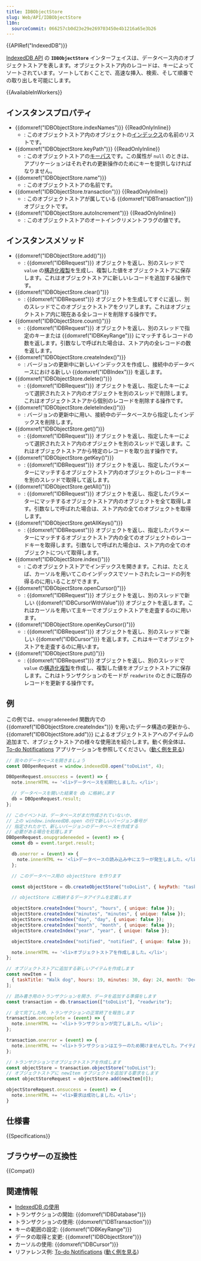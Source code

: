 ```yaml
---
title: IDBObjectStore
slug: Web/API/IDBObjectStore
l10n:
  sourceCommit: 066257cb0d23e29e269703450e4b1216a65e3b26
---
```


{{APIRef("IndexedDB")}}

[IndexedDB API](/ja/docs/Web/API/IndexedDB_API) の **`IDBObjectStore`** インターフェイスは、データベース内のオブジェクトストアを表します。オブジェクトストア内のレコードは、キーによってソートされています。ソートしておくことで、高速な挿入、検索、そして順番での取り出しを可能にします。

{{AvailableInWorkers}}

## インスタンスプロパティ

- {{domxref("IDBObjectStore.indexNames")}} {{ReadOnlyInline}}
  - : このオブジェクトストア内のオブジェクトの[インデックス](/ja/docs/Web/API/IndexedDB_API/Basic_Terminology#%E3%82%A4%E3%83%B3%E3%83%87%E3%83%83%E3%82%AF%E3%82%B9)の名前のリストです。
- {{domxref("IDBObjectStore.keyPath")}} {{ReadOnlyInline}}
  - : このオブジェクトストアの[キーパス](/ja/docs/Web/API/IndexedDB_API/Basic_Terminology#%E3%82%AD%E3%83%BC%E3%83%91%E3%82%B9)です。この属性が `null` のときは、アプリケーションはそれぞれの更新操作のためにキーを提供しなければなりません。
- {{domxref("IDBObjectStore.name")}}
  - : このオブジェクトストアの名前です。
- {{domxref("IDBObjectStore.transaction")}} {{ReadOnlyInline}}
  - : このオブジェクトストアが属している {{domxref("IDBTransaction")}} オブジェクトです。
- {{domxref("IDBObjectStore.autoIncrement")}} {{ReadOnlyInline}}
  - : このオブジェクトストアのオートインクリメントフラグの値です。

## インスタンスメソッド

- {{domxref("IDBObjectStore.add()")}}
  - : {{domxref("IDBRequest")}} オブジェクトを返し、別のスレッドで `value` の[構造化複製](https://html.spec.whatwg.org/multipage/common-dom-interfaces.html#structured-clone)を生成し、複製した値をオブジェクトストアに保存します。これはオブジェクトストアに新しいレコードを追加する操作です。
- {{domxref("IDBObjectStore.clear()")}}
  - : {{domxref("IDBRequest")}} オブジェクトを生成してすぐに返し、別のスレッドでこのオブジェクトストアをクリアします。これはオブジェクトストア内に現在ある全レコードを削除する操作です。
- {{domxref("IDBObjectStore.count()")}}
  - : {{domxref("IDBRequest")}} オブジェクトを返し、別のスレッドで指定のキーまたは {{domxref("IDBKeyRange")}} にマッチするレコードの数を返します。引数なしで呼ばれた場合は、ストア内の全レコードの数を返します。
- {{domxref("IDBObjectStore.createIndex()")}}
  - : バージョンの更新中に新しいインデックスを作成し、接続中のデータベースにおける新しい {{domxref("IDBIndex")}} を返します。
- {{domxref("IDBObjectStore.delete()")}}
  - : {{domxref("IDBRequest")}} オブジェクトを返し、指定したキーによって選択されたストア内のオブジェクトを別のスレッドで削除します。これはオブジェクトストアから個別のレコードを削除する操作です。
- {{domxref("IDBObjectStore.deleteIndex()")}}
  - : バージョンの更新中に用い、接続中のデータベースから指定したインデックスを削除します。
- {{domxref("IDBObjectStore.get()")}}
  - : {{domxref("IDBRequest")}} オブジェクトを返し、指定したキーによって選択されたストア内のオブジェクトを別のスレッドで返します。これはオブジェクトストアから特定のレコードを取り出す操作です。
- {{domxref("IDBObjectStore.getKey()")}}
  - : {{domxref("IDBRequest")}} オブジェクトを返し、指定したパラメーターにマッチするオブジェクトストア内のオブジェクトのレコードキーを別のスレッドで取得して返します。
- {{domxref("IDBObjectStore.getAll()")}}
  - : {{domxref("IDBRequest")}} オブジェクトを返し、指定したパラメーターにマッチするオブジェクトストア内のオブジェクトを全て取得します。引数なしで呼ばれた場合は、ストア内の全てのオブジェクトを取得します。
- {{domxref("IDBObjectStore.getAllKeys()")}}
  - : {{domxref("IDBRequest")}} オブジェクトを返し、指定したパラメーターにマッチするオブジェクトストア内の全てのオブジェクトのレコードキーを取得します。引数なしで呼ばれた場合は、ストア内の全てのオブジェクトについて取得します。
- {{domxref("IDBObjectStore.index()")}}
  - : このオブジェクトストアでインデックスを開きます。これは、たとえば、カーソルを用いてこのインデックスでソートされたレコードの列を得るのに用いることができます。
- {{domxref("IDBObjectStore.openCursor()")}}
  - : {{domxref("IDBRequest")}} オブジェクトを返し、別のスレッドで新しい {{domxref("IDBCursorWithValue")}} オブジェクトを返します。これはカーソルを用いて主キーでオブジェクトストアを走査するのに用います。
- {{domxref("IDBObjectStore.openKeyCursor()")}}
  - : {{domxref("IDBRequest")}} オブジェクトを返し、別のスレッドで新しい {{domxref("IDBCursor")}} を返します。これはキーでオブジェクトストアを走査するのに用います。
- {{domxref("IDBObjectStore.put()")}}
  - : {{domxref("IDBRequest")}} オブジェクトを返し、別のスレッドで `value` の[構造化複製](https://html.spec.whatwg.org/multipage/common-dom-interfaces.html#structured-clone)を作成し、複製した値をオブジェクトストアに保存します。これはトランザクションのモードが `readwrite` のときに既存のレコードを更新する操作です。

## 例

この例では、`onupgradeneeded` 関数内での {{domxref("IDBObjectStore.createIndex")}} を用いたデータ構造の更新から、{{domxref("IDBObjectStore.add")}} によるオブジェクトストアへのアイテムの追加まで、オブジェクトストアの様々な使用法を紹介します。動く例全体は、[To-do Notifications](https://github.com/mdn/dom-examples/tree/main/to-do-notifications) アプリケーションを参照してください。([動く例を見る](https://mdn.github.io/dom-examples/to-do-notifications/))

```js
// 我々のデータベースを開きましょう
const DBOpenRequest = window.indexedDB.open("toDoList", 4);

DBOpenRequest.onsuccess = (event) => {
  note.innerHTML += '<li>データベースを初期化しました。</li>';

  // データベースを開いた結果を db に格納します
  db = DBOpenRequest.result;
};

// このイベントは、データベースがまだ作成されていないか、
// 上の window.indexedDB.open の行で新しいバージョン番号が
// 指定されたかで、新しいバージョンのデータベースを作成する
// 必要がある場合を処理します
DBOpenRequest.onupgradeneeded = (event) => {
  const db = event.target.result;

  db.onerror = (event) => {
    note.innerHTML += '<li>データベースの読み込み中にエラーが発生しました。</li>';
  };

  // このデータベース用の objectStore を作ります

  const objectStore = db.createObjectStore("toDoList", { keyPath: "taskTitle" });

  // objectStore に格納するデータアイテムを定義します

  objectStore.createIndex("hours", "hours", { unique: false });
  objectStore.createIndex("minutes", "minutes", { unique: false });
  objectStore.createIndex("day", "day", { unique: false });
  objectStore.createIndex("month", "month", { unique: false });
  objectStore.createIndex("year", "year", { unique: false });

  objectStore.createIndex("notified", "notified", { unique: false });

  note.innerHTML += '<li>オブジェクトストアを作成しました。</li>';
};

// オブジェクトストアに追加する新しいアイテムを作成します
const newItem = [
  { taskTitle: "Walk dog", hours: 19, minutes: 30, day: 24, month: 'December', year: 2013, notified: "no" }
];

// 読み書き用のトランザクションを開き、データを追加する準備をします
const transaction = db.transaction(["toDoList"], "readwrite");

// 全て完了した時、トランザクションの正常終了を報告します
transaction.oncomplete = (event) => {
  note.innerHTML += '<li>トランザクションが完了しました。</li>';
};

transaction.onerror = (event) => {
  note.innerHTML += '<li>トランザクションはエラーのため開けませんでした。アイテムの重複は許可されていません。</li>';
};

// トランザクションでオブジェクトストアを作成します
const objectStore = transaction.objectStore("toDoList");
// オブジェクトストアに newItem オブジェクトを追加する要求をします
const objectStoreRequest = objectStore.add(newItem[0]);

objectStoreRequest.onsuccess = (event) => {
  note.innerHTML += '<li>要求は成功しました。</li>';
}
```

## 仕様書

{{Specifications}}

## ブラウザーの互換性

{{Compat}}

## 関連情報

- [IndexedDB の使用](/ja/docs/Web/API/IndexedDB_API/Using_IndexedDB)
- トランザクションの開始: {{domxref("IDBDatabase")}}
- トランザクションの使用: {{domxref("IDBTransaction")}}
- キーの範囲の設定: {{domxref("IDBKeyRange")}}
- データの取得と変更: {{domxref("IDBObjectStore")}}
- カーソルの使用: {{domxref("IDBCursor")}}
- リファレンス例: [To-do Notifications](https://github.com/mdn/dom-examples/tree/main/to-do-notifications) ([動く例を見る](https://mdn.github.io/dom-examples/to-do-notifications/))
